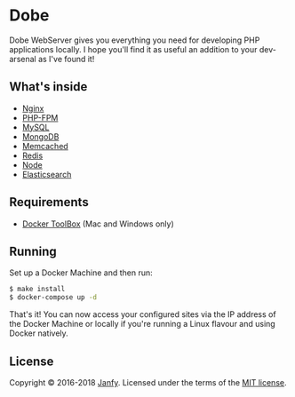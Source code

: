 # Dobe

Dobe WebServer gives you everything you need for developing PHP applications locally. I hope you'll find it as useful an addition to your dev-arsenal as I've found it!

## What's inside

* [Nginx](http://nginx.org/)
* [PHP-FPM](http://php-fpm.org/)
* [MySQL](http://www.mysql.com/)
* [MongoDB](http://www.mongodb.org/)
* [Memcached](http://memcached.org/)
* [Redis](http://redis.io/)
* [Node](https://nodejs.org/)
* [Elasticsearch](http://www.elasticsearch.org/)

## Requirements

* [Docker ToolBox](https://www.docker.com/docker-toolbox) (Mac and Windows only)

## Running

Set up a Docker Machine and then run:

```sh
$ make install
$ docker-compose up -d
```

That's it! You can now access your configured sites via the IP address of the Docker Machine or locally if you're running a Linux flavour and using Docker natively.

## License

Copyright &copy; 2016-2018 [Janfy](http://github.com/JanfyLiu). Licensed under the terms of the [MIT license](LICENSE.md).
